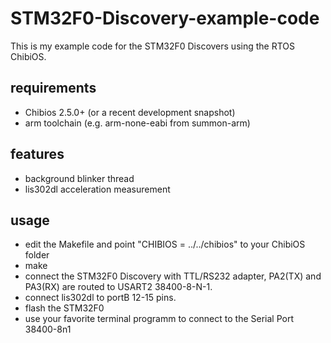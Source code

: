 STM32F0-Discovery-example-code
==============================

This is my example code for the STM32F0 Discovers using the RTOS ChibiOS.

requirements
------------
* Chibios 2.5.0+ (or a recent development snapshot)
* arm toolchain (e.g. arm-none-eabi from summon-arm)

features
--------
* background blinker thread
* lis302dl acceleration measurement

usage
-----
* edit the Makefile and point "CHIBIOS = ../../chibios" to your ChibiOS folder
* make
* connect the STM32F0 Discovery with TTL/RS232 adapter, PA2(TX) and PA3(RX) are routed to USART2 38400-8-N-1.
* connect lis302dl to portB 12-15 pins.
* flash the STM32F0
* use your favorite terminal programm to connect to the Serial Port 38400-8n1 

